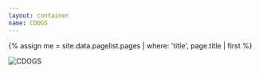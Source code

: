 ```yaml
---
layout: container
name: CDOGS
---
```

{% assign me = site.data.pagelist.pages | where: 'title', page.title | first %}  
<div class="row">
    <img src="{{ site.baseurl}}/assets/images/cdogs.jpg" alt="CDOGS" class="fitcontainer"/>
</div>
